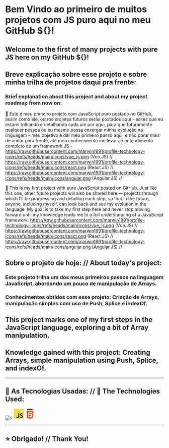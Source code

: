 # Bem Vindo ao primeiro de muitos projetos com JS puro aqui no meu GitHub ${}!
## Welcome to the first of many projects with pure JS here on my GitHub ${}!

## Breve explicação sobre esse projeto e sobre minha trilha de projetos daqui pra frente:
### Brief explanation about this project and about my project roadmap from now on:

🔭 Este é meu primeiro projeto com JavaScript puro postado no GitHub, assim como ele, outros projetos futuros serão postados aqui -
esses que eu estarei trilhando e detalhando cada um por aqui, para que futuramente qualquer pessoa ou eu mesmo possa enxergar minha evolução na linguagem -
meu objetivo é dar meu primeiro passo aqui, e não parar mais de andar para frente, até meu conhecimento me levar ao entendimento completo de um framework JS -
https://raw.githubusercontent.com/marwin1991/profile-technology-icons/refs/heads/main/icons/vue_js.png (Vue.JS) // 
https://raw.githubusercontent.com/marwin1991/profile-technology-icons/refs/heads/main/icons/react.png (React.JS) // 
https://raw.githubusercontent.com/marwin1991/profile-technology-icons/refs/heads/main/icons/angular.png (Angular.JS) //

🔭 This is my first project with pure JavaScript posted on GitHub. Just like this one, other future projects will also be shared here —
projects through which I’ll be progressing and detailing each step, so that in the future, anyone, including myself, can look back and see my evolution in the language.
My goal is to take my first step here and never stop moving forward until my knowledge leads me to a full understanding of a JavaScript framework.
https://raw.githubusercontent.com/marwin1991/profile-technology-icons/refs/heads/main/icons/vue_js.png (Vue.JS) // 
https://raw.githubusercontent.com/marwin1991/profile-technology-icons/refs/heads/main/icons/react.png (React.JS) // 
https://raw.githubusercontent.com/marwin1991/profile-technology-icons/refs/heads/main/icons/angular.png (Angular.JS) //


## Sobre o projeto de hoje: // About today's project:

### Este projeto trilha um dos meus primeiros passos na linguagem JavaScript, abordando um pouco de manipulação de Arrays.
### Conhecimentos obtidos com esse projeto: Criação de Arrays, manipulação simples com uso de Push, Splice e indexOf.

## This project marks one of my first steps in the JavaScript language, exploring a bit of Array manipulation.
## Knowledge gained with this project: Creating Arrays, simple manipulation using Push, Splice, and indexOf.

---

## 🚀 As Tecnologias Usadas: // 🚀 The Technologies Used:

<code><img height="32" src="https://cdn.iconscout.com/icon/free/png-512/c-programming-569564.png" alt="c"/></code>
<code><img height="32" src="https://raw.githubusercontent.com/github/explore/80688e429a7d4ef2fca1e82350fe8e3517d3494d/topics/javascript/javascript.png" alt="Javascript"/></code>
<code><img height="32" src="https://raw.githubusercontent.com/github/explore/80688e429a7d4ef2fca1e82350fe8e3517d3494d/topics/html/html.png" alt="HTML5"/></code>

---

## ⭐ Obrigado! // Thank You!
